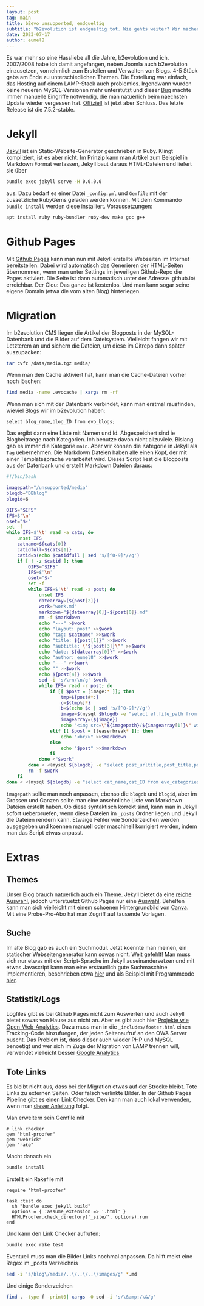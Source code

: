 ```yaml
---
layout: post
tag: main
title: b2evo unsupported, endgueltig
subtitle: "b2evolution ist endgueltig tot. Wie gehts weiter? Wir machen jetzt Jekyll!"
date: 2023-07-17
author: eumel8
---
```


Es war mehr so eine Hassliebe all die Jahre, b2evolution und ich. 2007/2008 habe ich damit angefangen, neben Joomla auch b2evolution einzusetzen, vornehmlich zum Erstellen und Verwalten von Blogs. 4-5 Stück gabs am Ende zu unterschiedlichen Themen. Die Erstellung war einfach, das Hosting auf einem LAMP-Stack auch problemlos. Irgendwann wurden keine neueren MySQL-Versionen mehr unterstützt und dieser [Bug](https://github.com/b2evolution/b2evolution/issues/105) machte immer manuelle Eingriffe notwendig, die man natuerlich beim naechsten Update wieder vergessen hat. [Offiziell](https://b2evolution.net/news/2022/03/26/2022-update-eol) ist jetzt aber Schluss. Das letzte Release ist die 7.5.2-stable.

# Jekyll

[Jekyll](https://jekyllrb.com/) ist ein Static-Website-Generator geschrieben in Ruby. Klingt kompliziert, ist es aber nicht. Im Prinzip kann man Artikel zum Beispiel in Markdown Format verfassen, Jekyll baut daraus HTML-Dateien und liefert sie über

```bash
bundle exec jekyll serve -H 0.0.0.0
```

aus. Dazu bedarf es einer Datei `_config.yml` und `Gemfile` mit der zusaetzliche RubyGems geladen werden können. Mit dem Kommando `bundle install` werden diese installiert. Voraussetzungen:

```bash
apt install ruby ruby-bundler ruby-dev make gcc g++
```

# Github Pages

Mit [Github Pages](https://docs.github.com/de/pages/setting-up-a-github-pages-site-with-jekyll) kann man nun mit Jekyll erstellte Webseiten im Internet bereitstellen. Dabei wird automatisch das Generieren der HTML-Seiten übernommen, wenn man unter Settings im jeweiligen Github-Repo die Pages aktiviert. Die Seite ist dann automatisch unter der Adresse <username>.github.io/<reponame> erreichbar. Der Clou: Das ganze ist kostenlos. Und man kann sogar seine eigene Domain (etwa die vom alten Blog) hinterlegen.

# Migration

Im b2evolution CMS liegen die Artikel der Blogposts in der MySQL-Datenbank und die Bilder auf dem Dateisystem. Vielleicht fangen wir mit Letzterem an und sichern die Dateien, um diese im Gitrepo dann später auszupacken:

```bash
tar cvfz /data/media.tgz media/
```

Wenn man den Cache aktiviert hat, kann man die Cache-Dateien vorher noch löschen:

```bash
find media -name .evocache | xargs rm -rf
```

Wenn man sich mit der Datenbank verbindet, kann man erstmal rausfinden, wieviel Blogs wir im b2evolution haben:

```shell
select blog_name,blog_ID from evo_blogs;
```

Das ergibt dann eine Liste mit Namen und Id. Abgespeichert sind ie Blogbeitraege nach Kategorien. Ich benutze davon nicht allzuviele. Bislang gab es immer die Kategorie `main`. Aber wir können die Kategorie in Jekyll als `Tag` uebernehmen. Die Markdown Dateien haben alle einen Kopf, der mit einer Templatesprache verarbeitet wird. Dieses Script liest die Blogposts aus der Datenbank und erstellt Markdown Dateien daraus:

```bash
#!/bin/bash

imagepath="/unsupported/media"
blogdb="DBblog"
blogid=6

OIFS="$IFS"
IFS=$'\n'
oset="$-"
set -f
while IFS=$'\t' read -a cats; do
    unset IFS
    catname=${cats[0]}
    catidfull=${cats[1]}
    catid=$(echo $catidfull | sed 's/[^0-9]*//g')
    if [ ! -z $catid ]; then
        OIFS="$IFS"
        IFS=$'\n'
        oset="$-"
        set -f
        while IFS=$'\t' read -a post; do
            unset IFS
            datearray=(${post[2]})
            work="work.md"
            markdown="${datearray[0]}-${post[0]}.md"
            rm -f $markdown
            echo "---" >$work
            echo "layout: post" >>$work
            echo "tag: $catname" >>$work
            echo "title: ${post[1]}" >>$work
            echo "subtitle: \"${post[3]}\"" >>$work
            echo "date: ${datearray[0]}" >>$work
            echo "author: eumel8" >>$work
            echo "---" >>$work
            echo "" >>$work
            echo ${post[4]} >>$work
            sed -i 's/\rn/\n/g' $work
            while IFS= read -r post; do
                if [[ $post = [image:* ]]; then
                    tmp=${post#*:}
                    c=${tmp%]*}
                    b=$(echo $c | sed 's/[^0-9]*//g')
                    image=$(mysql $blogdb -e "select ef.file_path from evo_files ef, evo_links el where ef.file_ID=el.link_file_ID and el.link_ID=$b")
                    imagearray=(${image})
                    echo "<img src=\"${imagepath}/${imagearray[1]}\" width=\"585\" height=\"386\"/>" >>$markdown
                elif [[ $post = [teaserbreak* ]]; then
                    echo "<br/>" >>$markdown
                else
                    echo "$post" >>$markdown
                fi
            done <"$work"
        done < <(mysql ${blogdb} -e "select post_urltitle,post_title,post_datecreated,post_excerpt, post_content from evo_items__item where post_main_cat_ID=$catid;")
        rm -f $work
    fi
done < <(mysql ${blogdb} -e "select cat_name,cat_ID from evo_categories where cat_blog_ID=$blogid;")
```


`imagepath` sollte man noch anpassen, ebenso die `blogdb` und `blogid`, aber im Grossen und Ganzen sollte man eine ansehnliche Liste von Markdown Dateien erstellt haben. Ob diese syntaktisch korrekt sind, kann man in Jekyll sofort ueberpruefen, wenn diese Dateien im `_posts` Ordner liegen und Jekyll die Dateien rendern kann. Etwaige Fehler wie Sonderzeichen werden ausgegeben und koennen manuell oder maschinell korrigiert werden, indem man das Script etwas anpasst.

# Extras

## Themes

Unser Blog brauch natuerlich auch ein Theme. Jekyll bietet da eine [reiche Auswahl](https://jekyllrb.com/docs/themes/), jedoch unterstuetzt Github Pages nur eine [Auswahl](https://pages.github.com/themes/). Behelfen kann man sich vielleicht mit einem schoenen Hintergrundbild von [Canva](https://www.canva.com/templates/?query=wallpaper). Mit eine Probe-Pro-Abo hat man Zugriff auf tausende Vorlagen.

## Suche

Im alte Blog gab es auch ein Suchmodul. Jetzt koennte man meinen, ein statischer Webseitengenerator kann sowas nicht. Weit gefehlt! Man muss sich nur etwas mit der Script-Sprache im Jekyll auseinandersetzen und mit etwas Javascript kann man eine erstaunlich gute Suchmaschine implementieren, beschrieben etwa [hier](https://blog.webjeda.com/instant-jekyll-search/) und als Beispiel mit Programmcode [hier](https://github.com/christian-fei/Simple-Jekyll-Search).

## Statistik/Logs

Logfiles gibt es bei Github Pages nicht zum Auswerten und auch Jekyll bietet sowas von Hause aus nicht an. Aber es gibt auch hier [Projekte wie Open-Web-Analytics](https://github.com/Open-Web-Analytics/Open-Web-Analytics). Dazu muss man in die `_includes/footer.html` einen Tracking-Code hinzufuegen, der jeden Seitenaufruf an den OWA Server puscht. Das Problem ist, dass dieser auch wieder PHP und MySQL benoetigt und wer sich im Zuge der Migration von LAMP trennen will, verwendet vielleicht besser [Google Analytics](https://analytics.google.com)

## Tote Links

Es bleibt nicht aus, dass bei der Migration etwas auf der Strecke bleibt. Tote Links zu externen Seiten. Oder falsch verlinkte Bilder.
In der Github Pages Pipeline gibt es einen Link Checker. Den kann man auch lokal verwenden, wenn man [dieser Anleitung](https://danielsieger.com/blog/2021/03/28/check-broken-links-jekyll.html) folgt. 

Man erweitern sein Gemfile mit

```
# link checker
gem "html-proofer"
gem "webrick"
gem "rake"
```

Macht danach ein

```bash
bundle install
```

Erstellt ein Rakefile mit

```
require 'html-proofer'

task :test do
  sh "bundle exec jekyll build"
  options = { :assume_extension => '.html' }
  HTMLProofer.check_directory('_site/', options).run
end
```

Und kann den Link Checker aufrufen:

```bash
bundle exec rake test
```

Eventuell muss man die Bilder Links nochmal anpassen. Da hilft meist eine Regex im _posts Verzeichnis

```bash
sed -i 's/blog\/media/..\/..\/..\/images/g' *.md
```

Und einige Sonderzeichen

```bash
find . -type f -print0| xargs -0 sed -i 's/\&amp;/\&/g'
```
